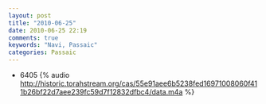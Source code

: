 ```yaml
---
layout: post
title: "2010-06-25"
date: 2010-06-25 22:19
comments: true
keywords: "Navi, Passaic" 
categories: Passaic 
---
```


 * 6405 {% audio http://historic.torahstream.org/cas/55e91aee6b5238fed16971008060f411b26bf22d7aee239fc59d7f12832dfbc4/data.m4a %}

